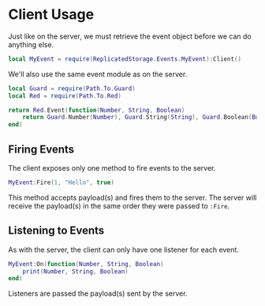 # Client Usage

Just like on the server, we must retrieve the event object before we can do anything else.

```lua
local MyEvent = require(ReplicatedStorage.Events.MyEvent):Client()
```

We'll also use the same event module as on the server.

```lua
local Guard = require(Path.To.Guard)
local Red = require(Path.To.Red)

return Red.Event(function(Number, String, Boolean)
	return Guard.Number(Number), Guard.String(String), Guard.Boolean(Boolean)
end)
```

## Firing Events

The client exposes only one method to fire events to the server.

```lua
MyEvent:Fire(1, "Hello", true)
```

This method accepts payload(s) and fires them to the server. The server will receive the payload(s) in the same order they were passed to `:Fire`.

## Listening to Events

As with the server, the client can only have one listener for each event.

```lua
MyEvent:On(function(Number, String, Boolean)
	print(Number, String, Boolean)
end)
```

Listeners are passed the payload(s) sent by the server.
